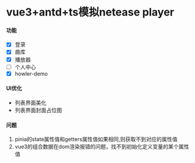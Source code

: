 # vue3+antd+ts模拟netease player

#### 功能
- [x] 登录
- [x] 曲库
- [x] 播放器
- [ ] 个人中心
- [x] howler-demo

#### UI优化
- 列表界面美化
- 列表界面封面占位图

#### 问题
1. pinia的state属性值和getters属性值如果相同,则获取不到对应的属性值
2. vue3的组合数据在dom渲染报错的问题，找不到初始化定义变量的某个属性值
